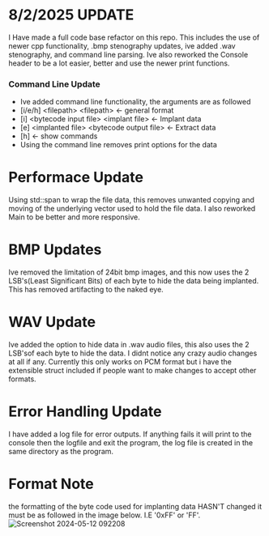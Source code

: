 # 8/2/2025 UPDATE
I Have made a full code base refactor on this repo. This includes the use of newer cpp functionality,
.bmp stenography updates, ive added .wav stenography, and command line parsing. Ive also reworked the 
Console header to be a lot easier, better and use the newer print functions.

### Command Line Update
- Ive added command line functionality, the arguments are as followed
- [i/e/h] &lt;filepath&gt; &lt;filepath&gt; <- general format
- [i] &lt;bytecode input file&gt; &lt;implant file&gt; <- Implant data
- [e] &lt;implanted file&gt; &lt;bytecode output file&gt; <- Extract data
- [h] <- show commands
- Using the command line removes print options for the data

# Performace Update
Using std::span to wrap the file data, this removes unwanted copying and moving of the underlying vector used to 
hold the file data. I also reworked Main to be better and more responsive.

# BMP Updates
Ive removed the limitation of 24bit bmp images, and this now uses the 2 LSB's(Least Significant Bits) of each byte to
hide the data being implanted. This has removed artifacting to the naked eye.

# WAV Update
Ive added the option to hide data in .wav audio files, this also uses the 2 LSB'sof each byte to hide the data. I didnt
notice any crazy audio changes at all if any. Currently this only works on PCM format but i have the extensible struct
included if people want to make changes to accept other formats.

# Error Handling Update
I have added a log file for error outputs. If anything fails it will print to the console then the logfile and exit the program,
the log file is created in the same directory as the program.

# Format Note
the formatting of the byte code used for implanting data HASN'T changed it must be as followed in the image below. I.E '0xFF' or 'FF'.
![Screenshot 2024-05-12 092208](https://github.com/Eremetic/Bmp-Stenography/assets/146580877/716c81f4-70af-42ab-908d-8e96238498af)



